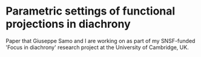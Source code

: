 # Parametric settings of functional projections in diachrony

Paper that Giuseppe Samo and I are working on as part of my SNSF-funded 'Focus in diachrony' research project at the University of Cambridge, UK.
